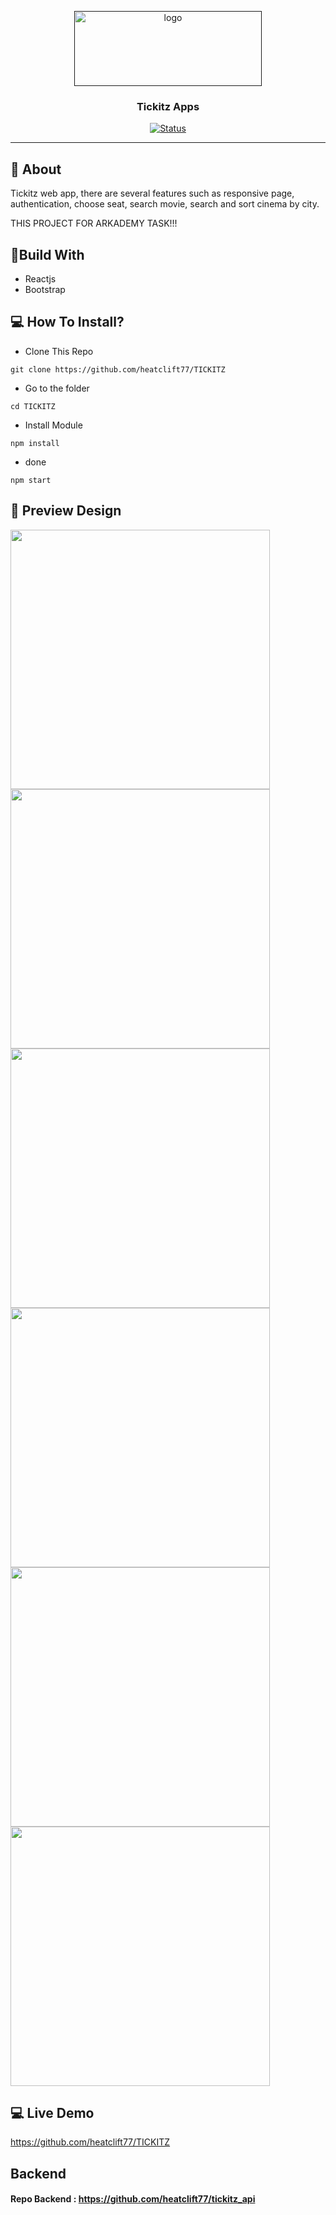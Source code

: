 <p align="center">
  <a href="" rel="noopener">
 <img width=300px height=120px src="https://iili.io/B8R3Zv.png" alt="logo"></a>
</p>
<h3 align="center">Tickitz Apps</h3>
<div align="center">
  
[![Status](https://img.shields.io/website?down_color=red&down_message=Offline&up_color=green&up_message=Online&url=https%3A%2F%2Ftickitz-web.netlify.app)](https://tickitz-web.netlify.app)

</div>

---

## 🧐 About
Tickitz web app, there are several features such as responsive page, authentication, choose seat, search movie, search and sort cinema by city.

THIS PROJECT FOR ARKADEMY TASK!!!

## 🔖Build With
- Reactjs
- Bootstrap

## 💻 How To Install?
- Clone This Repo
```
git clone https://github.com/heatclift77/TICKITZ
```
- Go to the folder
```
cd TICKITZ
```
- Install Module
```
npm install
```
- done
```
npm start
```
## 🔎 Preview Design <a name = "preview"></a>
<span>
    <img width="415" src="https://iili.io/B8RTwG.jpg">   
    <img width="415" src="https://iili.io/B8Rutf.jpg">   
    <img width="415" src="https://iili.io/B8R5Ml.jpg">   
    <img width="415" src="https://iili.io/B8Rcc7.jpg">
    <img width="415" src="https://iili.io/B8REAu.jpg">
  <img width="415" src="https://iili.io/B8RXMQ.jpg">
 </span> 
 
## 💻 Live Demo <a name = "live_demo"></a>
https://github.com/heatclift77/TICKITZ

## Backend
#### Repo Backend : https://github.com/heatclift77/tickitz_api
